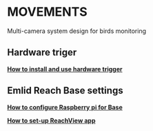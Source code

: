 # MOVEMENTS
Multi-camera system design for birds monitoring

## Hardware triger
[**How to install and use hardware trigger**](docs/HWTrigger.md)

## Emlid Reach Base settings
[**How to configure Raspberry pi for Base**](docs/HWTrigger.md)

[**How to set-up ReachView app**](docs/EMLIDBase.md)


